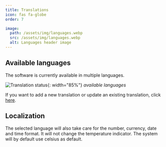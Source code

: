 ```yaml
---
title: Translations
icon: fas fa-globe
order: 7

image:
  path: /assets/img/languages.webp
  src: /assets/img/languages.webp
  alt: Languages header image
---
```


## Available languages
The software is currently available in multiple languages.

![Translation status](https://weblate.theyosh.nl/widgets/terrariumpi/-/4-x-y-z/multi-auto.svg){: width="85%"}
_available languages_

If you want to add a new translation or update an existing translation, click [here](https://weblate.theyosh.nl/engage/terrariumpi/).

## Localization

The selected language will also take care for the number, currency, date and time format. It will not change the temperature indicator. The system will by default use celsius as default.